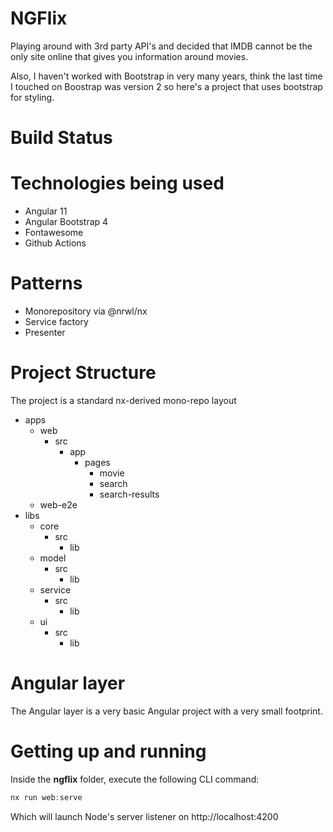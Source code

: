 # NGFlix
Playing around with 3rd party API's and decided that IMDB cannot be the only site online that gives you information around movies.

Also, I haven't worked with Bootstrap in very many years, think the last time I touched on Boostrap was version 2 so here's a project that uses bootstrap for styling.

# Build Status

# Technologies being used
* Angular 11
* Angular Bootstrap 4
* Fontawesome
* Github Actions

# Patterns
* Monorepository via @nrwl/nx
* Service factory
* Presenter

# Project Structure
The project is a standard nx-derived mono-repo layout

* apps
  * web
    * src
      * app
        * pages
          * movie
          * search
          * search-results
  * web-e2e
* libs
  * core
    * src
      * lib
  * model
    * src
      * lib
  * service
    * src
      * lib
  * ui
    * src
      * lib

# Angular layer
The Angular layer is a very basic Angular project with a very small footprint.

# Getting up and running
Inside the **ngflix** folder, execute the following CLI command:

```powershell
nx run web:serve
```

Which will launch Node's server listener on http://localhost:4200

